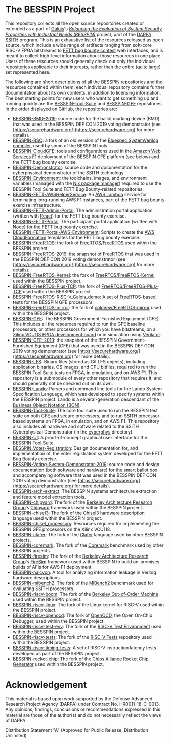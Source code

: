 # The BESSPIN Project
This repository collects all the open source repositories created or extended as a part of [Galois](https://galois.com)'s [_Balancing the Evaluation of System Security Properties with Industrial Needs (BESSPIN)_](https://galois.com/project/besspin) project, part of the [DARPA SSITH](https://www.darpa.mil/program/ssith) program. This is an exhaustive list of the resources released as open source, which include a wide range of artifacts ranging from soft-core RISC-V FPGA bitstreams to [FETT bug bounty contest](https://fett.darpa.mil) web interfaces, and is meant to collect high-level information about those resources in one place. Users of these resources should generally check out only the individual repositories applicable to their interests, rather than the entire (quite large) set represented here.

The following are short descriptions of all the BESSPIN repositories and the resources contained within them; each individual repository contains further documentation about its own contents, in addition to licensing information. The best starting points for new users who want to get something up and running quickly are the [BESSPIN-Tool-Suite](https://github.com/GaloisInc/BESSPIN-Tool-Suite) and [BESSPIN-GFE](https://github.com/GaloisInc/BESSPIN-GFE) repositories. In the order displayed on GitHub, the repositories are:

- [BESSPIN-BMD-2019](https://github.com/GaloisInc/BESSPIN-BMD-2019): source code for the ballot marking device (BMD) that was used in the BESSPIN DEF CON 2019 voting demonstrator (see [https://securehardware.org/](https://securehardware.org) for more details).
- [BESSPIN-BSC](https://github.com/GaloisInc/BESSPIN-BSC): a fork of an old version of the [Bluespec SystemVerilog compiler](https://github.com/B-Lang-org/bsc), used by some of the BESSPIN tools
- [BESSPIN-CloudGFE](https://github.com/GaloisInc/BESSPIN-CloudGFE): tools and configurations used in the [Amazon Web Services F1](https://aws.amazon.com/ec2/instance-types/f1/) deployment of the BESSPIN GFE platform (see below) and the FETT bug bounty exercise.
- [BESSPIN-Demonstrator](https://github.com/GaloisInc/BESSPIN-Demonstrator): source code and documentation for the cyberphysical demonstrator of the SSITH technology
- [BESSPIN-Environment](https://github.com/GaloisInc/BESSPIN-Environment): the toolchains, images, and environment variables (managed with the [Nix package manager](https://nixos.org/nix/)) required to use the BESSPIN Tool Suite and FETT Bug Bounty-related repositories.
- [BESSPIN-FETT-AWSHelperService](https://github.com/GaloisInc/BESSPIN-FETT-AWSHelperService): An [AWS Lambda](https://aws.amazon.com/lambda/) service for terminating long-running AWS F1 instances, part of the FETT bug bounty exercise infrastructure.
- [BESSPIN-FETT-Admin-Portal](https://github.com/GaloisInc/BESSPIN-FETT-Admin-Portal): The administration portal application (written with [React](https://reactjs.org)) for the FETT bug bounty exercise.
- [BESSPIN-FETT-Portal](https://github.com/GaloisInc/BESSPIN-FETT-Portal): The participant portal application (written with [Node](https://nodejs.org)) for the FETT bug bounty exercise.
- [BESSPIN-FETT-Portal-AWS-Environment](https://github.com/GaloisInc/BESSPIN-FETT-Portal-AWS-Environment): Scripts to create the [AWS CloudFormation](https://aws.amazon.com/cloudformation/) templates for the FETT bug bounty exercise.
- [BESSPIN-FreeRTOS](https://github.com/GaloisInc/BESSPIN-FreeRTOS): the fork of [FreeRTOS/FreeRTOS](https://github.com/FreeRTOS/FreeRTOS) used within the BESSPIN project.
- [BESSPIN-FreeRTOS-2019](https://github.com/GaloisInc/BESSPIN-FreeRTOS-2019): the snapshot of [FreeRTOS](https://freertos.org/) that was used in the BESSPIN DEF CON 2019 voting demonstrator (see [https://securehardware.org/](https://securehardware.org) for more details).
- [BESSPIN-FreeRTOS-Kernel](https://github.com/GaloisInc/BESSPIN-FreeRTOS-Kernel): the fork of [FreeRTOS/FreeRTOS-Kernel](https://github.com/FreeRTOS/FreeRTOS-Kernel) used within the BESSPIN project.
- [BESSPIN-FreeRTOS-Plus-TCP](https://github.com/GaloisInc/BESSPIN-FreeRTOS-Plus-TCP): the fork of [FreeRTOS/FreeRTOS-Plus-TCP](https://github.com/FreeRTOS/FreeRTOS-Plus-TCP) used within the BESSPIN project.
- [BESSPIN-FreeRTOS-RISC-V_Galois_demo](https://github.com/GaloisInc/BESSPIN-FreeRTOS-RISC-V_galois_demo): A set of FreeRTOS-based tests for the BESSPIN GFE processors.
- [BESSPIN-FreeRTOS-mirror](https://github.com/GaloisInc/BESSPIN-FreeRTOS-mirror): the fork of [coldnew/FreeRTOS-mirror](https://github.com/coldnew/FreeRTOS-mirror) used within the BESSPIN project.
- [BESSPIN-GFE](https://github.com/GaloisInc/BESSPIN-GFE): The BESSPIN Government-Furnished Equipment (GFE). This includes all the resources required to run the GFE baseline processors, or other processors for which you have bitstreams, on a [Xilinx VCU118 FPGA development board](https://www.xilinx.com/products/boards-and-kits/vcu118.html) or in simulation using [Verilator](https://www.veripool.org/verilator/). 
- [BESSPIN-GFE-2019](https://github.com/GaloisInc/BESSPIN-GFE-2019): the snapshot of the BESSPIN Government-Furnished Equipment (GFE) that was used in the BESSPIN DEF CON 2019 voting demonstrator (see [https://securehardware.org/](https://securehardware.org) for more details).
- [BESSPIN-LFS](https://github.com/GaloisInc/BESSPIN-LFS): Binary files (stored as Git LFS objects), including application binaries, OS images, and CPU bitfiles, required to run the BESSPIN Tool Suite tests on FPGA, in emulation, and on AWS F1. This repository is a submodule of every other repository that requires it, and should generally not be checked out on its own.
- [BESSPIN-Lando](https://github.com/GaloisInc/BESSPIN-Lando): Parsers and command line tools for the Lando System Specification Language, which was developed to specify systems within the BESSPIN project. Lando is a several-generation descendant of the [Business Object Notation (BON)](http://bon-method.com/index_normal.htm).
- [BESSPIN-Tool-Suite](https://github.com/GaloisInc/BESSPIN-Tool-Suite): The core tool suite used to run the BESSPIN test suite on both GFE and secure processors, and to run SSITH processor-based systems on FPGA, in emulation, and on AWS F1. This repository also includes all hardware and software related to the SSITH Cyberphysical Demonstrator (in the [cyberphys](https://github.com/GaloisInc/BESSPIN-Tool-Suite/tree/master/build/cyberphys) directory).
- [BESSPIN-UI](https://github.com/GaloisInc/BESSPIN-UI): A proof-of-concept graphical user interface for the BESSPIN Tool Suite.
- [BESSPIN-Voter-Registration](https://github.com/GaloisInc/BESSPIN-Voter-Registration): Design documentation for, and implementation of, the voter registration system developed for the FETT Bug Bounty exercise.
- [BESSPIN-Voting-System-Demonstrator-2019](https://github.com/GaloisInc/BESSPIN-Voting-System-Demonstrator-2019):  source code and design documentation (both software and hardware) for the smart ballot box and accompanying software that was used in the BESSPIN DEF CON 2019 voting demonstrator (see [https://securehardware.org/](https://securehardware.org) for more details).
- [BESSPIN-arch-extract](https://github.com/GaloisInc/BESSPIN-arch-extract): The BESSPIN systems architecture extraction and feature model extraction tools.
- [BESSPIN-chipyard](https://github.com/GaloisInc/BESSPIN-chipyard): The fork of the [Berkeley Architecture Research Group](http://bar.eecs.berkeley.edu/)'s [Chipyard](https://chipyard.readthedocs.io/) framework used within the BESSPIN project.
- [BESSPIN-chisel3](https://github.com/GaloisInc/BESSPIN-chisel3): The fork of the [Chisel3](https://github.com/chipsalliance/chisel3) hardware description language used within the BESSPIN project.
- [BESSPIN-chisel_processors](https://github.com/GaloisInc/BESSPIN-chisel_processors): Resources required for implementing the BESSPIN GFE processors on the Xilinx VCU118.
- [BESSPIN-clafer](https://github.com/GaloisInc/BESSPIN-clafer): The fork of the [Clafer](http://clafer.org/) language used by other BESSPIN projects.
- [BESSPIN-coremark](https://github.com/GaloisInc/BESSPIN-coremark): The fork of the [Coremark](https://www.eembc.org/coremark/) benchmark used by other BESSPIN projects.
- [BESSPIN-firesim](https://github.com/GaloisInc/BESSPIN-firesim): The fork of the [Berkeley Architecture Research Group](http://bar.eecs.berkeley.edu/)'s [FireSim](https://github.com/firesim/firesim) framework used within BESSPIN to build on-premises builds of AFIs for AWS F1 deployment.
- [BESSPIN-halcyon](https://github.com/GaloisInc/BESSPIN-halcyon): A tool for analyzing information leakage in Verilog hardware descriptions.
- [BESSPIN-mibench2](https://github.com/GaloisInc/BESSPIN-mibench2): The fork of the [MiBench2](https://github.com/impedimentToProgress/MiBench2) benchmark used for evaluating SSITH processors.
- [BESSPIN-riscv-boom](https://github.com/GaloisInc/BESSPIN-riscv-boom): The fork of the [Berkeley Out-of-Order Machine](https://github.com/riscv-boom/riscv-boom) used within the BESSPIN project.
- [BESSPIN-riscv-linux](https://github.com/GaloisInc/BESSPIN-riscv-linux): The fork of the Linux kernel for RISC-V used within the BESSPIN project.
- [BESSPIN-riscv-openocd](https://github.com/GaloisInc/BESSPIN-riscv-openocd): The fork of [OpenOCD](http://openocd.org/), the Open On-Chip Debugger, used within the BESSPIN project.
- [BESSPIN-riscv-test-env](https://github.com/GaloisInc/BESSPIN-riscv-test-env): The fork of the [RISC-V Test Environment](https://github.com/riscv/riscv-test-env) used within the BESSPIN project.
- [BESSPIN-riscv-tests](https://github.com/GaloisInc/BESSPIN-riscv-tests): The fork of the [RISC-V Tests](https://github.com/riscv/riscv-tests) repository used within the BESSPIN project.
- [BESSPIN-riscv-timing-tests](https://github.com/GaloisInc/BESSPIN-riscv-timing-tests): A set of RISC-V instruction latency tests developed as part of the BESSPIN project.
- [BESSPIN-rocket-chip](https://github.com/GaloisInc/BESSPIN-rocket-chip): The fork of the [Chips Alliance](https://chipsalliance.org) [Rocket Chip Generator](https://github.com/chipsalliance/rocket-chip) used within the BESSPIN project.

# Acknowledgement

This material is based upon work supported by the Defense Advanced Research Project Agency (DARPA) under Contract No. HR0011-18-C-0013.  Any opinions, findings, conclusions or recommendations expressed in this material are those of the author(s) and do not necessarily reflect the views of DARPA.

Distribution Statement "A" (Approved for Public Release, Distribution Unlimited)

